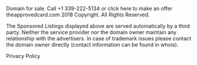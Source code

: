 Domain for sale. Call +1 339-222-5134 or click here to make an offer theapprovedcard.com 2018 Copyright. All Rights Reserved.  
  
The Sponsored Listings displayed above are served automatically by a third party. Neither the service provider nor the domain owner maintain any relationship with the advertisers. In case of trademark issues please contact the domain owner directly (contact information can be found in whois).  
  
Privacy Policy